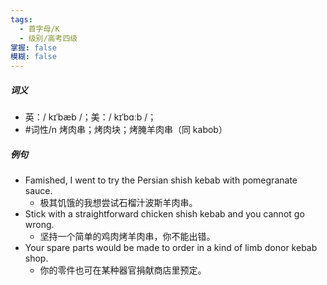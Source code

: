 ```yaml
---
tags:
  - 首字母/K
  - 级别/高考四级
掌握: false
模糊: false
---
```

##### 词义
- 英：/ kɪˈbæb /；美：/ kɪˈbɑːb /；
- #词性/n 烤肉串；烤肉块；烤腌羊肉串（同 kabob）
##### 例句
- Famished, I went to try the Persian shish kebab with pomegranate sauce.
	- 极其饥饿的我想尝试石榴汁波斯羊肉串。
- Stick with a straightforward chicken shish kebab and you cannot go wrong.
	- 坚持一个简单的鸡肉烤羊肉串，你不能出错。
- Your spare parts would be made to order in a kind of limb donor kebab shop.
	- 你的零件也可在某种器官捐献商店里预定。
